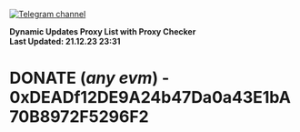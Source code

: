 [![Telegram channel](https://img.shields.io/endpoint?url=https://runkit.io/damiankrawczyk/telegram-badge/branches/master?url=https://t.me/n4z4v0d)](https://t.me/n4z4v0d) 

**Dynamic Updates Proxy List with Proxy Checker**  
**Last Updated: 21.12.23 23:31**

# DONATE (_any evm_) - 0xDEADf12DE9A24b47Da0a43E1bA70B8972F5296F2
